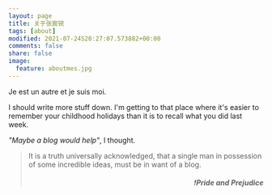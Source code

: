 ```yaml
---
layout: page
title: 关于张宸锐
tags: [about]
modified: 2021-07-24S20:27:07.573882+00:00
comments: false
share: false
image:
  feature: aboutmes.jpg
---
```


Je est un autre et je suis moi.

I should write more stuff down.  I'm getting to that place where it's easier to remember your childhood holidays than it is to recall what you did last week.  

_"Maybe a blog would help"_, I thought.  

>It is a truth universally acknowledged, that a single man in possession of some incredible ideas, must be in want of a blog.
><h5 style="text-align:right">!Pride and Prejudice</h5>                                   
